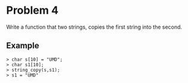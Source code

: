 # Problem 4
Write a function that two strings, copies the first string into the second.

## Example

```
> char s[10] = "UMD";
> char s1[10];
> string_copy(s,s1);
> s1 = "UMD"
```
